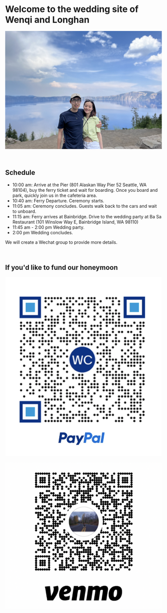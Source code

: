 # Welcome to the wedding site of Wenqi and Longhan
![](/assets/images/photo_together.png)

<br/>

## Schedule
* 10:00 am: Arrive at the Pier (801 Alaskan Way Pier 52
Seattle, WA 98104), buy the ferry ticket and wait for boarding. Once you board and park, quickly join us in the cafeteria area.
* 10:40 am: Ferry Departure. Ceremony starts.
* 11:05 am: Ceremony concludes. Guests walk back to the cars and wait to unboard.
* 11:15 am: Ferry arrives at Bainbridge. Drive to the wedding party at Ba Sa Restaurant (101 Winslow Way E, Bainbridge Island, WA 98110)
* 11:45 am - 2:00 pm Wedding party.
* 2:00 pm Wedding concludes.

We will create a Wechat group to provide more details.

<br/>

## If you'd like to fund our honeymoon

<img alt="Dark" src="./assets/images/paypal_payment.png">
&nbsp; &nbsp; &nbsp; &nbsp;
<img alt="Light" src="./assets/images/venmo_payment.png">

